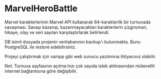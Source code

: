 # MarvelHeroBattle
Marvel karakterlerinin Marvel API kullanarak 64-karakterlik bir turnuvada savaşması.
Savaşı kazanıp, kazanmayacakları karakterlerin çizgiroman, hikaye, olay ve seri sayıları karşılaştırlarak belirlendi.

DB isimli dosyada projenin veritabanının backup'ı bulunmakta. Bunu PostgreSQL ile restore edebilirsiniz.

Projeyi çalıştırmak için xampp gibi web sunucu yazılımına ihtiyacınız olabilir.

Not: Turnuva sayfasının açılma hızı çok sayıda istek atılmasından mütevellit internet bağlantısına göre değişibilir.
